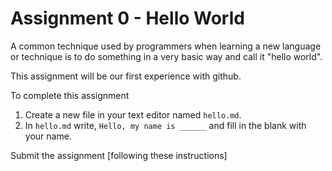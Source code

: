 # Assignment 0 - Hello World

A common technique used by programmers when learning a new language or technique is to do something in a very basic way and call it "hello world".

This assignment will be our first experience with github.

To complete this assignment

1. Create a new file in your text editor named `hello.md`.
2. In `hello.md` write, `Hello, my name is ______` and fill in the blank with your name.

Submit the assignment [following these instructions]
